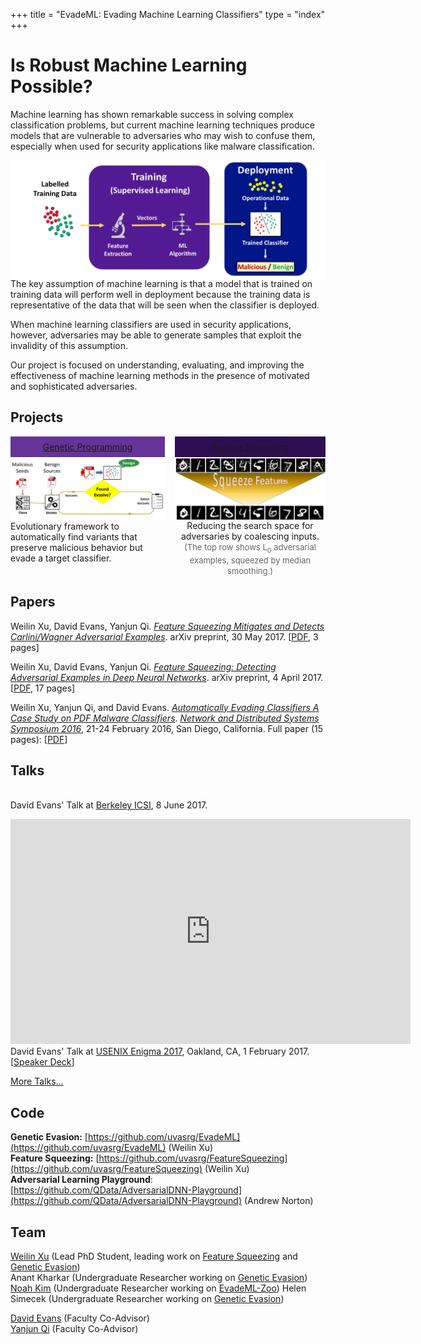 +++
title = "EvadeML: Evading Machine Learning Classifiers"
type = "index"
+++

# Is Robust Machine Learning Possible?

Machine learning has shown remarkable success in solving complex
classification problems, but current machine learning techniques
produce models that are vulnerable to adversaries who may wish to
confuse them, especially when used for security applications like
malware classification.

<img align="right" src="/images/mlassumption.png" width=600>

The key assumption of machine learning is that a model that is trained
on training data will perform well in deployment because the training
data is representative of the data that will be seen when the
classifier is deployed.

When machine learning classifiers are used in security applications,
however, adversaries may be able to generate samples that exploit the
invalidity of this assumption. 

Our project is focused on understanding, evaluating, and improving the
effectiveness of machine learning methods in the presence of motivated
and sophisticated adversaries.

## Projects

<section style="display: table;width: 100%">
  <header style="display: table-row; padding: 0.5rem">
    <div style="display: table-cell; padding: 0.5rem; color:#FFFFFF;background:#663399;text-align: center;width: 49%">
<a href="/gpevasion" class="hlink">Genetic&nbsp;Programming</a>
    </div>
        <div style="display: table-cell; padding: 0.5rem;color:#000000;background: #FFFFFF;text-align: center; width:2%""></div>
    <div style="display: table-cell; padding: 0.5rem;color:#FFFFFF;background: #2c0f52;text-align: center;">
<a href="/squeezing" class="hlink">Feature Squeezing</a>
    </div>
  </header>
  <div style="display: table-row;">
    <div style="display: table-cell;">
    <a href="/gpevasion"><img src="/images/geneticsearch.png" alt="Genetic Search" width="100%" align="center"></a><br>
Evolutionary framework to automatically find variants that preserve malicious behavior but evade a target classifier.
    </div>
    <div style="display: table-cell;"></div>
    <div style="display: table-cell;text-align:center">
    <a href="/squeezing"><img src="/images/squeezing.png" alt="Feature Squeezing" width="100%" align="center"></a><br>
Reducing the search space for adversaries by coalescing inputs.<br>
<font size="-1" style="color:#666;">(The top row shows L<sub>0</sub> adversarial examples, squeezed by median smoothing.)</font>
</div>
  </div>
</section>

## Papers

Weilin Xu, David Evans, Yanjun Qi. [_Feature Squeezing Mitigates and Detects
Carlini/Wagner Adversarial Examples_](https://arxiv.org/abs/1705.10686). arXiv preprint, 30 May 2017. [[PDF](https://arxiv.org/pdf/1705.10686.pdf), 3 pages]

Weilin Xu, David Evans, Yanjun Qi. [_Feature Squeezing: Detecting Adversarial Examples in Deep Neural Networks_](https://arxiv.org/abs/1704.01155). arXiv preprint, 4 April 2017. [[PDF](https://arxiv.org/pdf/1704.01155.pdf), 17 pages]

Weilin Xu, Yanjun Qi, and David Evans. [_Automatically Evading
Classifiers A Case Study on PDF Malware Classifiers_](/docs/evademl.pdf).  [_Network and Distributed Systems Symposium 2016_](https://www.internetsociety.org/events/ndss-symposium-2016), 21-24 February 2016, San Diego, California. Full paper (15 pages): [[PDF](/docs/evademl.pdf)]


## Talks

<p>
<script async class="speakerdeck-embed" data-id="450d6c5f23dd452b8504ac4b8c1bbf84" data-ratio="1.77777777777778" src="//speakerdeck.com/assets/embed.js"></script><br>
David Evans' Talk at <a href="https://www.icsi.berkeley.edu/icsi/events/2017/06/adversarial-machine-learning">Berkeley ICSI</a>, 8 June 2017.
</p>
<p>
<iframe width="640" height="360" src="https://www.youtube.com/embed/XYJamxDROOs" frameborder="0" allowfullscreen></iframe><br>
David Evans' Talk at <a href="https://www.usenix.org/conference/enigma2017/conference-program/presentation/evans">USENIX Enigma 2017</a>, Oakland, CA, 1 February 2017. [<A href="https://speakerdeck.com/evansuva/classifiers-under-attack-1">Speaker Deck</a>]</br>

[More Talks...](talks/)

## Code

**Genetic Evasion:** [https://github.com/uvasrg/EvadeML](https://github.com/uvasrg/EvadeML) (Weilin Xu)  
**Feature Squeezing:** [https://github.com/uvasrg/FeatureSqueezing](https://github.com/uvasrg/FeatureSqueezing) (Weilin Xu)  
**Adversarial Learning Playground**: [https://github.com/QData/AdversarialDNN-Playground](https://github.com/QData/AdversarialDNN-Playground) (Andrew Norton)

## Team

[Weilin Xu](http://www.cs.virginia.edu/~wx4ed/) (Lead PhD Student, leading work on [Feature Squeezing](/squeezing) and [Genetic Evasion](/gpevasion))  
Anant Kharkar (Undergraduate Researcher working on [Genetic Evasion](/gpevasion))  
[Noah Kim](http://www.noahdkim.com/) (Undergraduate Researcher working on [EvadeML-Zoo](/zoo))
Helen Simecek (Undergraduate Researcher working on [Genetic Evasion](/gpevasion))  

[David Evans](https://www.cs.virginia.edu/evans) (Faculty Co-Advisor)  
[Yanjun Qi](https://www.cs.virginia.edu/yanjun/) (Faculty Co-Advisor)  
